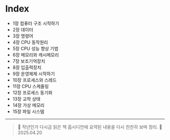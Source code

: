 # Index


- 1장 컴퓨터 구조 시작하기
- 2장 데이터
- 3장 명령어
- 4장 CPU 동작원리
- 5장 CPU 성능 향상 기법
- 6장 메모리와 캐시메모리
- 7장 보조기억장치
- 8장 입출력장치
- 9장 운영체제 시작하기
- 10장 프로세스와 스레드
- 11장 CPU 스케줄링
- 12장 프로세스 동기화
- 13장 교착 상태
- 14장 가상 메모리
- 15장 파일 시스템

---


> 📌 작년인가 다시금 읽은 책 옵시디언에 요약된 내용을 다시 찬찬히 보며 정리. 📆 2025.04.20